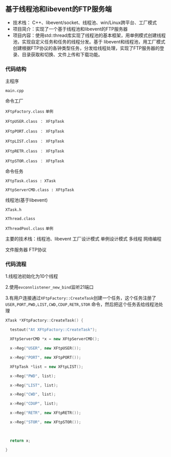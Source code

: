 ## 基于线程池和libevent的FTP服务端
- 技术栈： C++、libevent/socket、线程池、win/Linux跨平台、工厂模式
- 项目简介：实现了一个基于线程池和libevent的FTP服务器
- 项目内容：使用std::thread库实现了线程池的基本框架，用单例模式创建线程池，实现自定义任务和任务的线程分发。基于 libevent和线程池，用工厂模式创建根据FTP协议的各钟类型任务，分发给线程处理，实现了FTP服务器的登录、目录获取和切换、文件上传和下载功能。



### 代码结构

主程序

`main.cpp ` 

命令工厂

`XFtpFactory.class` `单例`

`XFtpUSER.class ： XFtpTask`

`XFtpPORT.class ： XFtpTask`

`XFtpLIST.class ： XFtpTask`

`XFtpRETR.class ： XFtpTask`

`XFtpSTOR.class ： XFtpTask`

命令任务

`XFtpTask.class : XTask`

`XFtpServerCMD.class : XFtpTask` 

线程池(基于libevent)

`XTask.h`

`XThread.class`

`XThreadPool.class` `单例`

主要的技术栈：线程池、libevent  工厂设计模式  单例设计模式  多线程  网络编程

文件服务器  FTP协议



### 代码流程

1.线程池初始化为10个线程

2.使用`evconnlistener_new_bind`监听21端口

3.有用户连接通过`XFtpFactory::CreateTask`创建一个任务，这个任务注册了`USER,PORT,PWD,LIST,CWD,CDUP,RETR,STOR` 命令，然后把这个任务丢给线程池处理

```c++
XTask *XFtpFactory::CreateTask() {

  testout("At XFtpFactory::CreateTask");

  XFtpServerCMD *x = new XFtpServerCMD();

  x->Reg("USER", new XFtpUSER());

  x->Reg("PORT", new XFtpPORT());

  XFtpTask *list = new XFtpLIST();

  x->Reg("PWD", list);

  x->Reg("LIST", list);

  x->Reg("CWD", list);

  x->Reg("CDUP", list);

  x->Reg("RETR", new XFtpRETR());

  x->Reg("STOR", new XFtpSTOR());

  

  return x;

}
```

